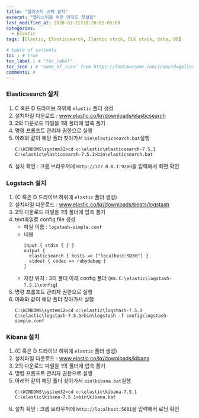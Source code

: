 ```yaml
---
title: "엘라스틱 스택 설치"
excerpt: "엘라스틱을 위한 아직도 첫걸음"
last_modified_at: 2020-01-21T20:20:02-05:00
categories:
  - Elastic
tags: [Elastic, Elasticsearch, Elastic stack, ELK stack, data, DB]

# table of contents
toc : # true
toc_label : # "toc_label"
toc_icon : # "name_of_icon" from https://fontawesome.com/icons?d=gallery&s=solid&m=free
comments: # 
---
```


### Elasticsearch 설치
1. C 혹은 D 드라이브 하위에 `elastic`  폴더 생성
2. 설치파일 다운로드 : www.elastic.co/kr/downloads/elasticsearch
3. 2의 다운로드 파일을 1의 폴더에 압축 풀기
4. 명령 프롬프트 관리자 권한으로 실행
5. 아래와 같이 해당 폴더 찾아가서 `bin\elasticsearch.bat`실행
   ```
   C:\WINDOWS\system32>cd c:\elastic\elasticsearch-7.5.1
   C:\elastic\elasticsearch-7.5.1>bin\elasticsearch.bat
   ```
5. 설치 확인 : 크롬 브라우저에 `http://127.0.0.1:9200`을 입력해서 화면 확인

   

### Logstach 설치
1. (C 혹은 D 드라이브 하위에 `elastic`  폴더 생성)
2. 설치파일 다운로드 : www.elastic.co/kr/downloads/beats/logstash
3. 2의 다운로드 파일을 1의 폴더에 압축 풀기
4. text파일로 config file 생성
   - 파일 이름 : `logstash-simple.conf`
   - 내용
     ```
     input { stdin { } }
     output {
       elasticsearch { hosts => ["localhost:9200"] }
       stdout { codec => rubydebug }
     }
     ```
   - 저장 위치 : 3의 폴더 아래 config 폴더 (ex. `C:\elastic\logstash-7.5.1\config`)
5. 명령 프롬프트 관리자 권한으로 실행
6. 아래와 같이 해당 폴더 찾아가서 실행
   ```
   C:\WINDOWS\system32>cd c:\elastic\logstash-7.5.1
   C:\elastic\logstash-7.5.1>bin\logstash -f config\logstash-simple.conf
   ```



###  Kibana 설치
1. (C 혹은 D 드라이브 하위에 `elastic`  폴더 생성)
2. 설치파일 다운로드 : www.elastic.co/kr/downloads/kibana
3. 2의 다운로드 파일을 1의 폴더에 압축 풀기
4. 명령 프롬프트 관리자 권한으로 실행
5. 아래와 같이 해당 폴더 찾아가서 `bin\kibana.bat`실행
   ```
   C:\WINDOWS\system32>cd c:\elastic\kibana-7.5.1
   C:\elastic\kibana-7.5.1>bin\kibana.bat
   ```
5. 설치 확인 : 크롬 브라우저에 `http://localhost:5601`을 입력해서 로딩 확인

   
